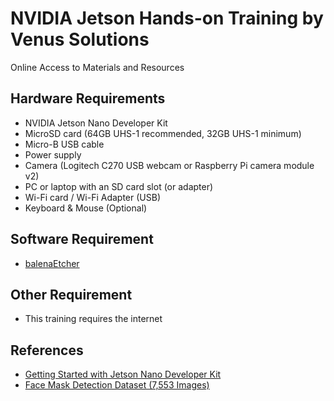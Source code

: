 # NVIDIA Jetson Hands-on Training by Venus Solutions
Online Access to Materials and Resources

## Hardware Requirements
- NVIDIA Jetson Nano Developer Kit
- MicroSD card (64GB UHS-1 recommended, 32GB UHS-1 minimum)
- Micro-B USB cable
- Power supply
- Camera (Logitech C270 USB webcam or Raspberry Pi camera module v2)
- PC or laptop with an SD card slot (or adapter)
- Wi-Fi card / Wi-Fi Adapter (USB)
- Keyboard & Mouse (Optional)

## Software Requirement
- [balenaEtcher](https://www.balena.io/etcher/)

## Other Requirement
- This training requires the internet

## References
- [Getting Started with Jetson Nano Developer Kit](https://developer.nvidia.com/embedded/learn/get-started-jetson-nano-devkit)
- [Face Mask Detection Dataset (7,553 Images)](https://www.kaggle.com/omkargurav/face-mask-dataset)
